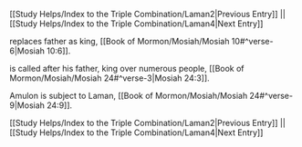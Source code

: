 [[Study Helps/Index to the Triple Combination/Laman2|Previous Entry]]  ||  [[Study Helps/Index to the Triple Combination/Laman4|Next Entry]]

 replaces father as king, [[Book of Mormon/Mosiah/Mosiah 10#^verse-6|Mosiah 10:6]].

 is called after his father, king over numerous people, [[Book of Mormon/Mosiah/Mosiah 24#^verse-3|Mosiah 24:3]].

 Amulon is subject to Laman, [[Book of Mormon/Mosiah/Mosiah 24#^verse-9|Mosiah 24:9]].

[[Study Helps/Index to the Triple Combination/Laman2|Previous Entry]]  ||  [[Study Helps/Index to the Triple Combination/Laman4|Next Entry]]